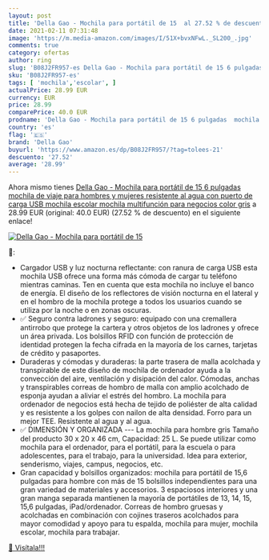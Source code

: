 ```yaml
---
layout: post
title: 'Della Gao - Mochila para portátil de 15  al 27.52 % de descuento'
date: 2021-02-11 07:31:48
image: 'https://m.media-amazon.com/images/I/51X+bvxNFwL._SL200_.jpg'
comments: true
category: ofertas
author: ring
slug: 'B08J2FR957-es Della Gao - Mochila para portátil de 15 6 pulgadas mochila...'
sku: 'B08J2FR957-es'
tags: [ 'mochila','escolar', ]
actualPrice: 28.99 EUR
currency: EUR
price: 28.99
comparePrice: 40.0 EUR
prodname: 'Della Gao - Mochila para portátil de 15 6 pulgadas  mochila de viaje para hombres y mujeres  resistente al agua  con puerto de carga USB  mochila escolar  mochila multifunción para negocios  color gris'
country: 'es'
flag: '🇪🇸'
brand: 'Della Gao'
buyurl: 'https://www.amazon.es/dp/B08J2FR957/?tag=tolees-21'
descuento: '27.52'
average: '28.99'
---
```


Ahora mismo tienes [Della Gao - Mochila para portátil de 15 6 pulgadas  mochila de viaje para hombres y mujeres  resistente al agua  con puerto de carga USB  mochila escolar  mochila multifunción para negocios  color gris](https://www.amazon.es/dp/B08J2FR957/?tag=tolees-21) a 28.99 EUR (original: 40.0 EUR) (27.52 %  de descuento) en el siguiente enlace!

[![Della Gao - Mochila para portátil de 15 ](https://m.media-amazon.com/images/I/51X+bvxNFwL._SL200_.jpg)](https://www.amazon.es/dp/B08J2FR957/?tag=tolees-21)

🔎:

- Cargador USB y luz nocturna reflectante: con ranura de carga USB esta mochila USB ofrece una forma más cómoda de cargar tu teléfono mientras caminas. Ten en cuenta que esta mochila no incluye el banco de energía. El diseño de los reflectores de visión nocturna en el lateral y en el hombro de la mochila protege a todos los usuarios cuando se utiliza por la noche o en zonas oscuras.
- ✅ Seguro contra ladrones y seguro: equipado con una cremallera antirrobo que protege la cartera y otros objetos de los ladrones y ofrece un área privada. Los bolsillos RFID con función de protección de identidad protegen la fecha cifrada en la mayoría de los carnes, tarjetas de crédito y pasaportes.
- Duraderas y cómodas y duraderas: la parte trasera de malla acolchada y transpirable de este diseño de mochila de ordenador ayuda a la convección del aire, ventilación y disipación del calor. Cómodas, anchas y transpirables correas de hombro de malla con amplio acolchado de esponja ayudan a aliviar el estrés del hombro. La mochila para ordenador de negocios está hecha de tejido de poliéster de alta calidad y es resistente a los golpes con nailon de alta densidad. Forro para un mejor TEE. Resistente al agua y al agua.
- ✅ DIMENSIÓN Y ORGANIZADA --- La mochila para hombre gris Tamaño del producto 30 x 20 x 46 cm, Capacidad: 25 L. Se puede utilizar como mochila para el ordenador, para el portátil, para la escuela o para adolescentes, para el trabajo, para la universidad. Idea para exterior, senderismo, viajes, campus, negocios, etc.
- Gran capacidad y bolsillos organizados: mochila para portátil de 15,6 pulgadas para hombre con más de 15 bolsillos independientes para una gran variedad de materiales y accesorios. 3 espaciosos interiores y una gran manga separada mantienen la mayoría de portátiles de 13, 14, 15, 15,6 pulgadas, iPad/ordenador. Correas de hombro gruesas y acolchadas en combinación con cojines traseros acolchados para mayor comodidad y apoyo para tu espalda, mochila para mujer, mochila escolar, mochila para trabajar.

[🛒 Visítala!!!](https://www.amazon.es/dp/B08J2FR957/?tag=tolees-21)
